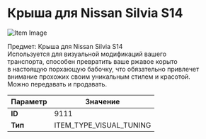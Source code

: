 # Крыша для Nissan Silvia S14

![Item Image](../img/9111.webp?raw=true)

Предмет: Крыша для Nissan Silvia S14<br>Используется для визуальной модификаций вашего<br>транспорта, способен превратить ваше ржавое корыто<br>в настоящую порхающую бабочку, что обязательно привлечет<br>внимание прохожих своим уникальным стилем и красотой.<br>Можно передавать и продавать.


| Параметр | Значение |
|----------|----------|
| **ID** | 9111 |
| **Тип** | ITEM_TYPE_VISUAL_TUNING |

